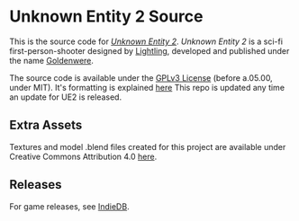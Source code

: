 # Unknown Entity 2 Source

This is the source code for *[Unknown Entity 2](https://goldenwere.surge.sh/projects/ue2)*. *Unknown Entity 2* is a sci-fi first-person-shooter designed by [Lightling](https://lightling.xyz), developed and published under the name [Goldenwere](https://goldenwere.surge.sh). 

The source code is available under the [GPLv3 License](LICENSE.md) (before a.05.00, under MIT). It's formatting is explained [here](formatting.md) This repo is updated any time an update for UE2 is released.

## Extra Assets

Textures and model .blend files created for this project are available under Creative Commons Attribution 4.0 [here](https://www.dropbox.com/sh/nttmdqudszwbxu7/AAC_Rae7seZ8grQI0htGC2AUa?dl=0).

## Releases

For game releases, see [IndieDB](https://www.indiedb.com/games/unknown-entity-2/downloads).
